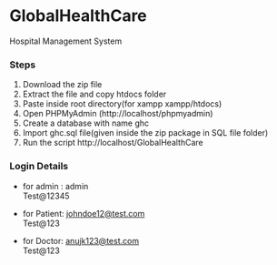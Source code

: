 # GlobalHealthCare
Hospital Management System


### Steps
1. Download the zip file
2. Extract the file and copy htdocs folder
3. Paste inside root directory(for xampp xampp/htdocs)
4. Open PHPMyAdmin (http://localhost/phpmyadmin)
5. Create a database with name ghc
6. Import ghc.sql file(given inside the zip package in SQL file folder)
7. Run the script http://localhost/GlobalHealthCare


### Login Details
- for admin : 
admin<br>Test@12345

- for Patient: 
johndoe12@test.com<br>Test@123 

- for Doctor: 
anujk123@test.com<br>Test@123 